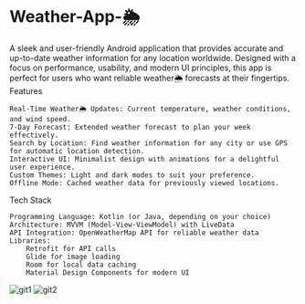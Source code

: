 # Weather-App-🌦️
A sleek and user-friendly Android application that provides accurate and up-to-date weather information for any location worldwide. Designed with a focus on performance, usability, and modern UI principles, this app is perfect for users who want reliable weather🌦️ forecasts at their fingertips.
Features

    Real-Time Weather🌦️ Updates: Current temperature, weather conditions, and wind speed.
    7-Day Forecast: Extended weather forecast to plan your week effectively.
    Search by Location: Find weather information for any city or use GPS for automatic location detection.
    Interactive UI: Minimalist design with animations for a delightful user experience.
    Custom Themes: Light and dark modes to suit your preference.
    Offline Mode: Cached weather data for previously viewed locations.

Tech Stack

    Programming Language: Kotlin (or Java, depending on your choice)
    Architecture: MVVM (Model-View-ViewModel) with LiveData
    API Integration: OpenWeatherMap API for reliable weather data
    Libraries:
        Retrofit for API calls
        Glide for image loading
        Room for local data caching
        Material Design Components for modern UI


![git1](https://github.com/user-attachments/assets/c80324d2-9eec-4454-9772-3ed9587e0cd9)
![git2](https://github.com/user-attachments/assets/df0c30de-9d3c-4fce-8eee-b6e4c3a5a0c2)




        
